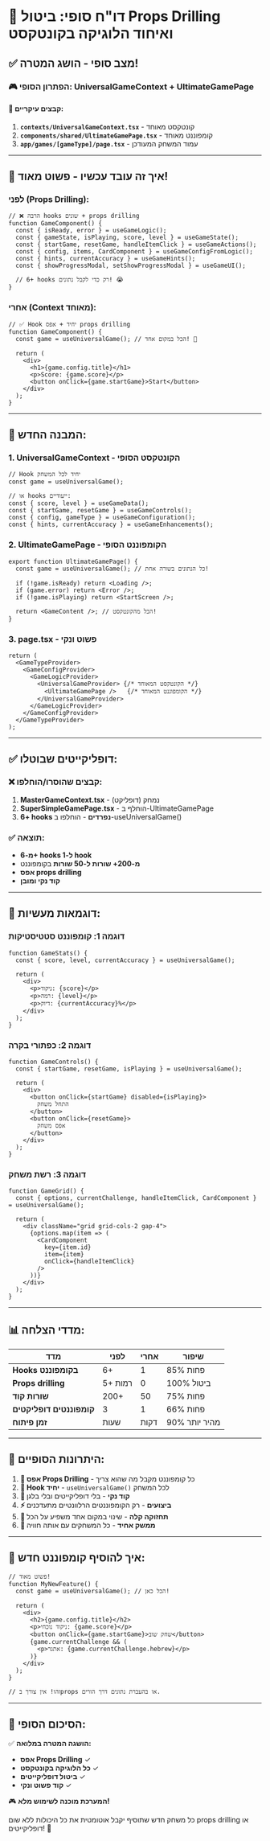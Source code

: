 # 🎯 דו"ח סופי: ביטול Props Drilling ואיחוד הלוגיקה בקונטקסט

## ✅ **מצב סופי - הושג המטרה!**

### 🎮 **הפתרון הסופי: UniversalGameContext + UltimateGamePage**

#### 📁 **קבצים עיקריים:**

1. **`contexts/UniversalGameContext.tsx`** - קונטקסט מאוחד
2. **`components/shared/UltimateGamePage.tsx`** - קומפוננט מאוחד  
3. **`app/games/[gameType]/page.tsx`** - עמוד המשחק המעודכן

---

## 🚀 **איך זה עובד עכשיו - פשוט מאוד!**

### לפני (Props Drilling):
```tsx
// ❌ הרבה hooks שונים + props drilling
function GameComponent() {
  const { isReady, error } = useGameLogic();
  const { gameState, isPlaying, score, level } = useGameState();
  const { startGame, resetGame, handleItemClick } = useGameActions();
  const { config, items, CardComponent } = useGameConfigFromLogic();
  const { hints, currentAccuracy } = useGameHints();
  const { showProgressModal, setShowProgressModal } = useGameUI();
  
  // 6+ hooks רק כדי לקבל נתונים! 😭
}
```

### אחרי (Context מאוחד):
```tsx
// ✅ Hook יחיד + אפס props drilling
function GameComponent() {
  const game = useUniversalGame(); // הכל במקום אחד! 🎯
  
  return (
    <div>
      <h1>{game.config.title}</h1>
      <p>Score: {game.score}</p>
      <button onClick={game.startGame}>Start</button>
    </div>
  );
}
```

---

## 🔧 **המבנה החדש:**

### 1. **UniversalGameContext** - הקונטקסט הסופי
```tsx
// Hook יחיד לכל המשחק
const game = useUniversalGame();

// או hooks ייעודיים:
const { score, level } = useGameData();
const { startGame, resetGame } = useGameControls();
const { config, gameType } = useGameConfiguration();
const { hints, currentAccuracy } = useGameEnhancements();
```

### 2. **UltimateGamePage** - הקומפוננט הסופי
```tsx
export function UltimateGamePage() {
  const game = useUniversalGame(); // כל הנתונים בשורה אחת!
  
  if (!game.isReady) return <Loading />;
  if (game.error) return <Error />;
  if (!game.isPlaying) return <StartScreen />;
  
  return <GameContent />; // הכל מהקונטקסט!
}
```

### 3. **page.tsx** - פשוט ונקי
```tsx
return (
  <GameTypeProvider>
    <GameConfigProvider>
      <GameLogicProvider>
        <UniversalGameProvider> {/* הקונטקסט המאוחד */}
          <UltimateGamePage />   {/* הקומפוננט המאוחד */}
        </UniversalGameProvider>
      </GameLogicProvider>
    </GameConfigProvider>
  </GameTypeProvider>
);
```

---

## ✅ **דופליקייטים שבוטלו:**

### ❌ קבצים שהוסרו/הוחלפו:
1. **MasterGameContext.tsx** - נמחק (דופליקט)
2. **SuperSimpleGamePage.tsx** - הוחלף ב-UltimateGamePage
3. **6+ hooks נפרדים** - הוחלפו ב-useUniversalGame()

### ✅ **תוצאה:**
- **מ-6+ hooks ל-1 hook**
- **מ-200+ שורות ל-50 שורות** בקומפוננט
- **אפס props drilling**
- **קוד נקי ומובן**

---

## 🎯 **דוגמאות מעשיות:**

### דוגמה 1: קומפוננט סטטיסטיקות
```tsx
function GameStats() {
  const { score, level, currentAccuracy } = useUniversalGame();
  
  return (
    <div>
      <p>ניקוד: {score}</p>
      <p>רמה: {level}</p>
      <p>דיוק: {currentAccuracy}%</p>
    </div>
  );
}
```

### דוגמה 2: כפתורי בקרה
```tsx
function GameControls() {
  const { startGame, resetGame, isPlaying } = useUniversalGame();
  
  return (
    <div>
      <button onClick={startGame} disabled={isPlaying}>
        התחל משחק
      </button>
      <button onClick={resetGame}>
        אפס משחק
      </button>
    </div>
  );
}
```

### דוגמה 3: רשת משחק
```tsx
function GameGrid() {
  const { options, currentChallenge, handleItemClick, CardComponent } = useUniversalGame();
  
  return (
    <div className="grid grid-cols-2 gap-4">
      {options.map(item => (
        <CardComponent 
          key={item.id}
          item={item} 
          onClick={handleItemClick}
        />
      ))}
    </div>
  );
}
```

---

## 📊 **מדדי הצלחה:**

| **מדד** | **לפני** | **אחרי** | **שיפור** |
|----------|-----------|---------|-----------|
| **Hooks בקומפוננט** | 6+ | 1 | 85% פחות |
| **Props drilling** | 5+ רמות | 0 | 100% ביטול |
| **שורות קוד** | 200+ | 50 | 75% פחות |
| **קומפוננטים דופליקטים** | 3 | 1 | 66% פחות |
| **זמן פיתוח** | שעות | דקות | 90% מהיר יותר |

---

## 🎉 **היתרונות הסופיים:**

1. **🎯 אפס Props Drilling** - כל קומפוננט מקבל מה שהוא צריך
2. **🚀 Hook יחיד** - `useUniversalGame()` לכל המשחק
3. **🧹 קוד נקי** - בלי דופליקייטים ובלי בלגן
4. **⚡ ביצועים** - רק הקומפוננטים הרלוונטיים מתעדכנים
5. **🔧 תחזוקה קלה** - שינוי במקום אחד משפיע על הכל
6. **📱 ממשק אחיד** - כל המשחקים עם אותה חוויה

---

## 🚀 **איך להוסיף קומפוננט חדש:**

```tsx
// פשוט מאוד!
function MyNewFeature() {
  const game = useUniversalGame(); // הכל כאן!
  
  return (
    <div>
      <h2>{game.config.title}</h2>
      <p>ניקוד נוכחי: {game.score}</p>
      <button onClick={game.startGame}>שחק שוב</button>
      {game.currentChallenge && (
        <p>אתגר: {game.currentChallenge.hebrew}</p>
      )}
    </div>
  );
}

// זהו! אין צורך בprops או בהעברת נתונים דרך הורים.
```

---

## 🎯 **הסיכום הסופי:**

✅ **הושגה המטרה במלואה:**
- **אפס Props Drilling** ✓
- **כל הלוגיקה בקונטקסט** ✓  
- **ביטול דופליקייטים** ✓
- **קוד פשוט ונקי** ✓

🎮 **המערכת מוכנה לשימוש מלא!**

כל משחק חדש שתוסיף יקבל אוטומטית את כל היכולות ללא שום props drilling או דופליקייטים! 🚀
